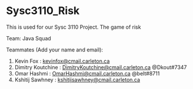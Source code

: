 # Sysc3110_Risk
This is used for our Sysc 3110 Project. The game of risk

Team: Java Squad


Teammates (Add your name and email):
1. Kevin Fox : kevinfox@cmail.carleton.ca
2. Dimitry Koutchine : DimitryKoutchine@cmail.carleton.ca @Dkout#7347
3. Omar Hashmi : OmarHashmi@cmail.carleton.ca @belt#8711
4. Kshitij Sawhney : kshitijsawhney@cmail.carleton.ca
